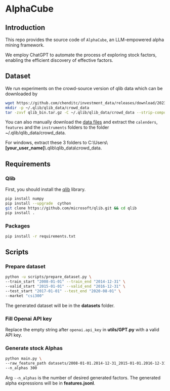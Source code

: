 # AlphaCube

## Introduction
This repo provides the source code of `AlphaCube`, an LLM-empowered alpha mining framework.

We employ ChatGPT to automate the process of exploring stock factors, enabling the efficient discovery of effective factors.

## Dataset
We run experiments on the crowd-source version of qlib data which can be downloaded by
```bash
wget https://github.com/chenditc/investment_data/releases/download/2023-06-01/qlib_bin.tar.gz
mkdir -p ~/.qlib/qlib_data/crowd_data
tar -zxvf qlib_bin.tar.gz -C ~/.qlib/qlib_data/crowd_data --strip-components=2
```
You can also manually download the [data files](https://github.com/chenditc/investment_data/releases/download/2023-06-01/qlib_bin.tar.gz) and extract the `calenders`, `features` and the `instruments` folders to the folder ~/.qlib/qlib_data/crowd_data.

For windows, extract these 3 folders to C:\\Users\\**[your_user_name]**\\.qlib\\qlib_data\\crowd_data.

## Requirements

### Qlib

First, you should install the [qlib](https://github.com/microsoft/qlib) library.

```bash
pip install numpy
pip install --upgrade  cython
git clone https://github.com/microsoft/qlib.git && cd qlib
pip install .
```

### Packages
```bash
pip install -r requirements.txt
```

## Scripts

### Prepare dataset
```bash
python -u scripts/prepare_dataset.py \
--train_start "2008-01-01" --train_end "2014-12-31" \
--valid_start "2015-01-01" --valid_end "2016-12-31" \
--test_start "2017-01-01" --test_end "2020-08-01" \
--market "csi300"
```
The generated dataset will be in the **datasets** folder.

### Fill Openai API key
Replace the empty string after `openai.api_key` in **utils/GPT.py** with a valid API key.

### Generate stock Alphas
```bash
python main.py \
--raw_feature_path datasets/2008-01-01.2014-12-31_2015-01-01.2016-12-31_2017-01-01.2020-08-01_csi300/OHLCV \
--n_alphas 300
```

Arg `--n_alphas` is the number of desired generated factors. The generated alpha expressions will be in **features.jsonl**.
